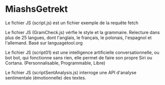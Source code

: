 # MiashsGetrekt 

Le fichier JS (script.js) est un fichier exemple de la requête fetch

Le fichier JS (GramCheck.js) vérfie le style et la grammaire. Relecture dans plus de 25 langues, dont l'anglais, le français, le polonais, l'espagnol et l'allemand. Basé sur languagetool.org

Le fichier JS (script01) est une intelligence artificielle conversationnelle, ou bot bot, qui fonctionne sans rien, elle permet de faire son propre Siri ou Cortana. (Personnalisable, Programmable, Libre)

Le fichier JS (scriptSentAnalysis.js) interroge une API d'analyse sentimentale (émotionnelle) des textes.